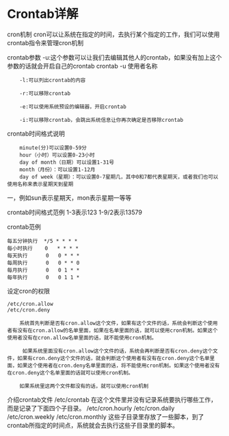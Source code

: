 # Crontab详解

cron机制
        cron可以让系统在指定的时间，去执行某个指定的工作，我们可以使用crontab指令来管理cron机制

crontab参数
        -u:这个参数可以让我们去编辑其他人的crontab，如果没有加上这个参数的话就会开启自己的crontab
        crontab -u 使用者名称

        -l:可以列出crontab的内容

        -r:可以移除crontab

        -e:可以使用系统预设的编辑器，开启crontab

        -i:可以移除crontab，会跳出系统信息让你再次确定是否移除crontab

crontab时间格式说明

        minute(分)可以设置0-59分
        hour（小时）可以设置0-23小时
        day of month（日期）可以设置1-31号
        month（月份）：可以设置1-12月
        day of week（星期）：可以设置0-7星期几，其中0和7都代表星期天，或者我们也可以使用名称来表示星期天到星期
       
一，例如sun表示星期天，mon表示星期一等等

crontab时间格式范例
    1-3表示123
    1-9/2表示13579

crontab范例
```
每五分钟执行  */5 * * * *
每小时执行    0   * * * *
每天执行      0   0 * * *
每周执行      0   0 * * 0
每月执行      0   0 1 * *
每年执行      0   0 1 1 *
```

设定cron的权限
```
/etc/cron.allow
/etc/cron.deny
```
        系统首先判断是否有cron.allow这个文件，如果有这个文件的话，系统会判断这个使用者有没有在cron.allow的名单里面，如果在名单里面的话，就可以使用cron机制。如果这个使用者没有在cron.allow名单里面的话，就不能使用cron机制。

         如果系统里面没有cron.allow这个文件的话，系统会再判断是否有cron.deny这个文件，如果有cron.deny这个文件的话，就会判断这个使用者有没有在cron.deny这个名单里面，如果这个使用者在cron.deny名单里面的话，将不能使用cron机制。如果这个使用者没有在cron.deny这个名单里面的话就可以使用cron机制。

        如果系统里这两个文件都没有的话，就可以使用cron机制

介绍crontab文件
        /etc/crontab
        在这个文件里并没有记录系统要执行哪些工作，而是记录了下面四个子目录。
        /etc/cron.hourly
        /etc/cron.daily
        /etc/cron.weekly
        /etc/cron.monthly
        这些子目录里存放了一些脚本，到了crontab所指定的时间点，系统就会去执行这些子目录里的脚本。